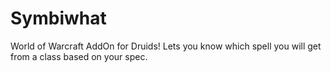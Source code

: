 Symbiwhat
=========

World of Warcraft AddOn for Druids! Lets you know which spell you will get from a class based on your spec.